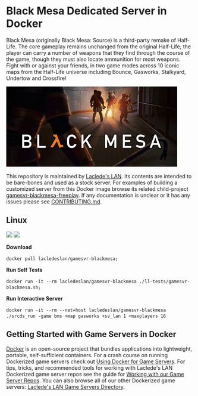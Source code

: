 # Black Mesa Dedicated Server in Docker

Black Mesa (originally Black Mesa: Source) is a third-party remake of Half-Life. The core gameplay remains unchanged from the original Half-Life; the player can carry a number of weapons that they find through the course of the game, though they must also locate ammunition for most weapons. Fight with or against your friends, in two game modes across 10 iconic maps from the Half-Life universe including Bounce, Gasworks, Stalkyard, Undertow and Crossfire!

![Black Mesa Box Art](https://raw.githubusercontent.com/LacledesLAN/gamesvr-blackmesa/master/.misc/boxart.jpg "Black Mesa Box Art")

This repository is maintained by [Laclede's LAN](https://lacledeslan.com). Its contents are intended to be bare-bones and used as a stock server. For examples of building a customized server from this Docker image browse its related child-project [gamesvr-blackmesa-freeplay](https://github.com/LacledesLAN/gamesvr-blackmesa-freeplay). If any documentation is unclear or it has any issues please see [CONTRIBUTING.md](./CONTRIBUTING.md).

## Linux
[![](https://images.microbadger.com/badges/version/lacledeslan/gamesvr-blackmesa.svg)](https://microbadger.com/images/lacledeslan/gamesvr-blackmesa "Get your own version badge on microbadger.com")
[![](https://images.microbadger.com/badges/image/lacledeslan/gamesvr-blackmesa.svg)](https://microbadger.com/images/lacledeslan/gamesvr-blackmesa "Get your own image badge on microbadger.com")

**Download**
```
docker pull lacledeslan/gamesvr-blackmesa;
```

**Run Self Tests**
```
docker run -it --rm lacledeslan/gamesvr-blackmesa ./ll-tests/gamesvr-blackmesa.sh;
```

**Run Interactive Server**
```
docker run -it --rm --net=host lacledeslan/gamesvr-blackmesa ./srcds_run -game bms +map gasworks +sv_lan 1 +maxplayers 16
```

## Getting Started with Game Servers in Docker

[Docker](https://docs.docker.com/) is an open-source project that bundles applications into lightweight, portable, self-sufficient containers. For a crash course on running Dockerized game servers check out [Using Docker for Game Servers](https://github.com/LacledesLAN/README.1ST/blob/master/GameServers/DockerAndGameServers.md). For tips, tricks, and recommended tools for working with Laclede's LAN Dockerized game server repos see the guide for [Working with our Game Server Repos](https://github.com/LacledesLAN/README.1ST/blob/master/GameServers/WorkingWithOurRepos.md). You can also browse all of our other Dockerized game servers: [Laclede's LAN Game Servers Directory](https://github.com/LacledesLAN/README.1ST/tree/master/GameServers).
